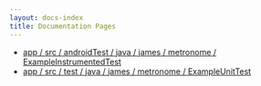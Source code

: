 ```yaml
---
layout: docs-index
title: Documentation Pages
---
```

- [app / src / androidTest / java / james / metronome / ExampleInstrumentedTest](app/src/androidTest/java/james/metronome/ExampleInstrumentedTest)
- [app / src / test / java / james / metronome / ExampleUnitTest](app/src/test/java/james/metronome/ExampleUnitTest)
